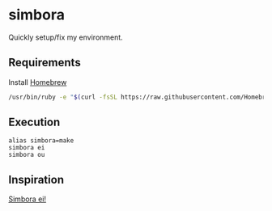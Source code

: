 # simbora
Quickly setup/fix my environment.

## Requirements

Install [Homebrew](http://brew.sh)

```bash
/usr/bin/ruby -e "$(curl -fsSL https://raw.githubusercontent.com/Homebrew/install/master/install)"
```

## Execution

```
alias simbora=make
simbora ei
simbora ou
```

## Inspiration

[Simbora ei!](https://youtu.be/FeWyXxM2u1U?t=19s)

